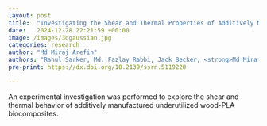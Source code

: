 ```yaml
---
layout: post
title:  "Investigating the Shear and Thermal Properties of Additively Manufactured Wood-Pla Biocomposites"
date:   2024-12-28 22:21:59 +00:00
image: /images/3dgaussian.jpg
categories: research
author: "Md Miraj Arefin"
authors: "Rahul Sarker, Md. Fazlay Rabbi, Jack Becker, <strong>Md Miraj Arefin</strong>, Israt Zahan, Mohammod Minhajur Rahman, Md Arifuzzaman, Md Abdullah Al Bari, Md Golam Kibria"
pre-print: https://dx.doi.org/10.2139/ssrn.5119220

---
```

An experimental investigation was performed to explore the shear and thermal behavior of additively manufactured underutilized wood-PLA biocomposites.
